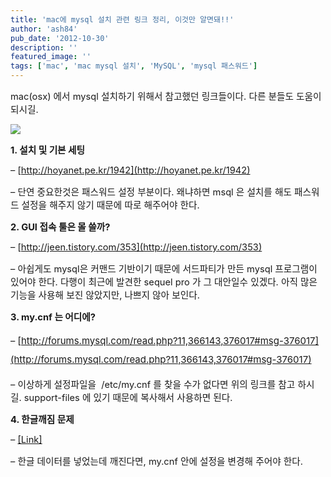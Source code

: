 ```yaml
---
title: 'mac에 mysql 설치 관련 링크 정리, 이것만 알면돼!!'
author: 'ash84'
pub_date: '2012-10-30'
description: ''
featured_image: ''
tags: ['mac', 'mac mysql 설치', 'MySQL', 'mysql 패스워드']
---
```



<span style="font-size: 11pt; ">mac(osx) 에서 mysql 설치하기 위해서 참고했던 링크들이다. 다른 분들도 도움이 되시길. </span>

![](http://ash84.net/wp-content/uploads/1/cfile9.uf.2031E54F508F0E710EF62A.jpg)

<span style="font-size: 11pt; ">**1. 설치 및 기본 세팅**</span>

<span style="font-size: 11pt; ">– [http://hoyanet.pe.kr/1942](http://hoyanet.pe.kr/1942)</span>

<span style="font-size: 11pt; ">– 단연 중요한것은 패스워드 설정 부분이다. 왜냐하면 msql 은 설치를 해도 패스워드 설정을 해주지 않기 때문에 따로 해주어야 한다. </span>

<span style="font-size: 11pt; ">**2. GUI 접속 툴은 몰 쓸까?**</span>

<span style="font-size: 11pt; ">– [http://jeen.tistory.com/353](http://jeen.tistory.com/353)</span>

<span style="font-size: 11pt; ">– 아쉽게도 mysql은 커맨드 기반이기 때문에 서드파티가 만든 mysql 프로그램이 있어야 한다. 다행이 최근에 발견한 sequel pro 가 그 대안일수 있겠다. 아직 많은 기능을 사용해 보진 않았지만, 나쁘지 않아 보인다. </span>

<span style="font-size: 11pt; ">  
</span>

<span style="font-size: 11pt; ">**3. my.cnf 는 어디에?**</span>

<span style="line-height: 2; font-size: 11pt; ">– </span><span style="font-size: 15px; line-height: 29px;">[http://forums.mysql.com/read.php?11,366143,376017#msg-376017](http://forums.mysql.com/read.php?11,366143,376017#msg-376017)</span>

<span style="font-size: 11pt; ">– 이상하게 설정파일을  /etc/my.cnf 를 찾을 수가 없다면 위의 링크를 참고 하시길. support-files 에 있기 때문에 복사해서 사용하면 된다. </span>

<span style="font-size: 11pt; ">  
</span>

<span style="font-size: 11pt; ">**4. 한글깨짐 문제**</span>

<span style="font-size: 11pt; ">– [[Link]](http://www.imcore.net/mysql-5-5-%ED%95%9C%EA%B8%80-%EA%B9%A8%EC%A7%90%EB%AC%B8%EC%A0%9C-%ED%95%B4%EA%B2%B0%ED%95%98%EA%B8%B0-utf8/) </span>

<span style="font-size: 11pt; ">– 한글 데이터를 넣었는데 깨진다면, my.cnf 안에 설정을 변경해 주어야 한다. </span>



